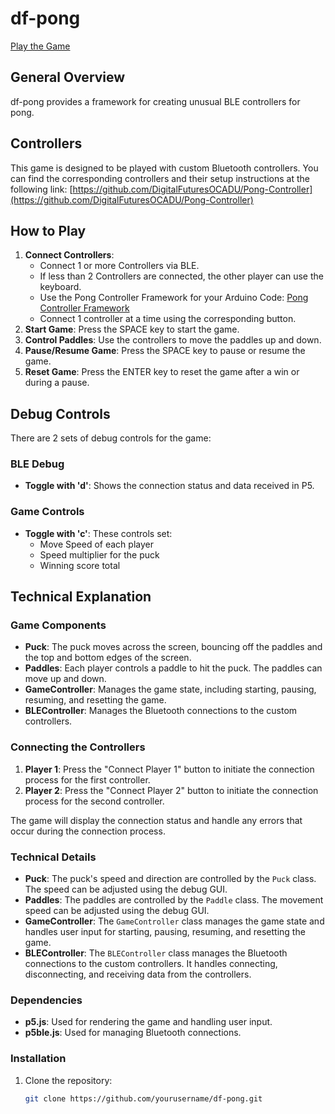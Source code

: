# df-pong

[Play the Game](https://digitalfuturesocadu.github.io/df-pong/)

## General Overview

df-pong provides a framework for creating unusual BLE controllers for pong.

## Controllers

This game is designed to be played with custom Bluetooth controllers. You can find the corresponding controllers and their setup instructions at the following link:
[https://github.com/DigitalFuturesOCADU/Pong-Controller](https://github.com/DigitalFuturesOCADU/Pong-Controller)

## How to Play

1. **Connect Controllers**: 
   - Connect 1 or more Controllers via BLE.
   - If less than 2 Controllers are connected, the other player can use the keyboard.
   - Use the Pong Controller Framework for your Arduino Code: [Pong Controller Framework](https://github.com/DigitalFuturesOCADU/Pong-Controller)
   - Connect 1 controller at a time using the corresponding button.
2. **Start Game**: Press the SPACE key to start the game.
3. **Control Paddles**: Use the controllers to move the paddles up and down.
4. **Pause/Resume Game**: Press the SPACE key to pause or resume the game.
5. **Reset Game**: Press the ENTER key to reset the game after a win or during a pause.

## Debug Controls

There are 2 sets of debug controls for the game:

### BLE Debug
- **Toggle with 'd'**: Shows the connection status and data received in P5.

### Game Controls
- **Toggle with 'c'**: These controls set:
  - Move Speed of each player
  - Speed multiplier for the puck
  - Winning score total

## Technical Explanation

### Game Components

- **Puck**: The puck moves across the screen, bouncing off the paddles and the top and bottom edges of the screen.
- **Paddles**: Each player controls a paddle to hit the puck. The paddles can move up and down.
- **GameController**: Manages the game state, including starting, pausing, resuming, and resetting the game.
- **BLEController**: Manages the Bluetooth connections to the custom controllers.

### Connecting the Controllers

1. **Player 1**: Press the "Connect Player 1" button to initiate the connection process for the first controller.
2. **Player 2**: Press the "Connect Player 2" button to initiate the connection process for the second controller.

The game will display the connection status and handle any errors that occur during the connection process.

### Technical Details

- **Puck**: The puck's speed and direction are controlled by the `Puck` class. The speed can be adjusted using the debug GUI.
- **Paddles**: The paddles are controlled by the `Paddle` class. The movement speed can be adjusted using the debug GUI.
- **GameController**: The `GameController` class manages the game state and handles user input for starting, pausing, resuming, and resetting the game.
- **BLEController**: The `BLEController` class manages the Bluetooth connections to the custom controllers. It handles connecting, disconnecting, and receiving data from the controllers.

### Dependencies

- **p5.js**: Used for rendering the game and handling user input.
- **p5ble.js**: Used for managing Bluetooth connections.

### Installation

1. Clone the repository:
   ```bash
   git clone https://github.com/yourusername/df-pong.git

